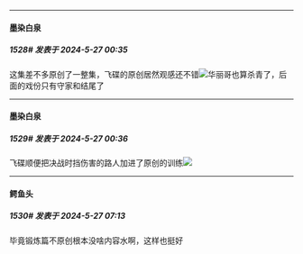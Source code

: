 ﻿
*****

####  墨染白泉  
##### 1528#       发表于 2024-5-27 00:35

这集差不多原创了一整集，飞碟的原创居然观感还不错<img src="https://static.saraba1st.com/image/smiley/face2017/047.png" referrerpolicy="no-referrer">华丽哥也算杀青了，后面的戏份只有守家和结尾了

*****

####  墨染白泉  
##### 1529#       发表于 2024-5-27 00:36

飞碟顺便把决战时挡伤害的路人加进了原创的训练<img src="https://p.sda1.dev/17/907a578fc4796eae55617051fe39f5be/IMG_CMP_260892933.jpeg" referrerpolicy="no-referrer">


*****

####  鳄鱼头  
##### 1530#       发表于 2024-5-27 07:13

毕竟锻炼篇不原创根本没啥内容水啊，这样也挺好

